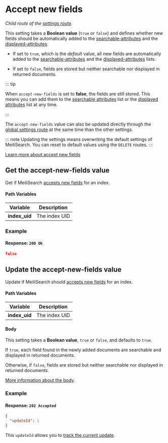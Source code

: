 # Accept new fields

_Child route of the [settings route](/references/settings.md)._

This setting takes a **Boolean value** (`true` or `false`) and defines whether new fields should be automatically added to the [searchable-attributes](/references/searchable_attributes.md) and the [displayed-attributes](/references/displayed_attributes.md).

- If set to `true`, which is the _default_ value, all new fields are automatically added to the [searchable-attributes](/references/searchable_attributes.md) and the [displayed-attributes](/references/displayed_attributes.md) lists.

- If set to `false`, fields are stored but neither searchable nor displayed in returned documents.

::: tip

When `accept-new-fields` is set to **false**, the fields are still stored. This means you can add them to the [searchable attributes](/references/searchable_attributes.md) list or the [displayed attributes](/references/displayed_attributes.md) list at any time.

:::

The `accept-new-fields` value can also be updated directly through the [global settings route](/references/settings.md#update-settings) at the same time than the other settings.

::: note
Updating the settings means overwriting the default settings of MeiliSearch. You can reset to default values using the `DELETE` routes.
:::

[Learn more about accept new fields](/guides/advanced_guides/settings.md#accept-new-fields)

## Get the accept-new-fields value

<RouteHighlighter method="GET" route="/indexes/:index_uid/settings/accept-new-fields" />

Get if MeiliSearch [accepts new fields](/guides/advanced_guides/settings.md#accept-new-fields) for an index.

#### Path Variables

| Variable      | Description   |
| ------------- | ------------- |
| **index_uid** | The index UID |

### Example

<code-samples id="get_accept_new_fields_1"/>

#### Response: `200 Ok`

```json
false
```

## Update the accept-new-fields value

<RouteHighlighter method="POST" route="/indexes/:index_uid/settings/accept-new-fields" />

Update if MeiliSearch should [accepts new fields](/guides/advanced_guides/settings.md#accept-new-fields) for an index.

#### Path Variables

| Variable      | Description   |
| ------------- | ------------- |
| **index_uid** | The index UID |

#### Body

This setting takes a **Boolean value**, `true` or `false`, and defaults to `true`.

If `true`, each field found in the newly added documents are searchable and displayed in returned documents.

Otherwise, if `false`, fields are stored but neither searchable nor displayed in returned documents.

[More information about the body](/guides/advanced_guides/settings.md#accept-new-fields).

### Example

<code-samples id="update_accept_new_fields_1"/>

#### Response: `202 Accepted`

```json
{
  "updateId": 1
}
```

This `updateId` allows you to [track the current update](/references/updates.md).

